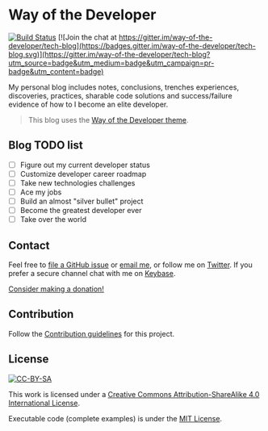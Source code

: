 
# Way of the Developer

[![Build Status](https://travis-ci.org/gfarfanb/gfarfanb.github.io.svg?branch=master)](https://travis-ci.org/gfarfanb/gfarfanb.github.io)
[![Join the chat at https://gitter.im/way-of-the-developer/tech-blog](https://badges.gitter.im/way-of-the-developer/tech-blog.svg)](https://gitter.im/way-of-the-developer/tech-blog?utm_source=badge&utm_medium=badge&utm_campaign=pr-badge&utm_content=badge)

My personal blog includes notes, conclusions, trenches experiences, discoveries, practices, 
sharable code solutions and success/failure evidence of how to I become an elite developer. 

> This blog uses the [Way of the Developer theme](https://github.com/gfarfanb/way-of-the-developer).

## Blog TODO list

- [ ] Figure out my current developer status
- [ ] Customize developer career roadmap
- [ ] Take new technologies challenges
- [ ] Ace my jobs
- [ ] Build an almost "silver bullet" project
- [ ] Become the greatest developer ever
- [ ] Take over the world

## Contact

Feel free to [file a GitHub issue](https://github.com/gfarfanb/gfarfanb.github.io/issues/new) or 
[email me](mailto:giovanni.fb@hotmail.com), or follow me on [Twitter](https://twitter.com/gfarfanb).
If you prefer a secure channel chat with me on [Keybase](https://keybase.io/gfarfanb).

[Consider making a donation!](https://gfarfanb.github.io/donation.html)

## Contribution

Follow the [Contribution guidelines](.github/CONTRIBUTING.md) for this project.

## License

[![CC-BY-SA](https://i.creativecommons.org/l/by-sa/4.0/88x31.png)](http://creativecommons.org/licenses/by-sa/4.0/)

This work is licensed under a [Creative Commons Attribution-ShareAlike 4.0 International License](http://creativecommons.org/licenses/by-sa/4.0/).

Executable code (complete examples) is under the [MIT License](https://opensource.org/licenses/MIT).

